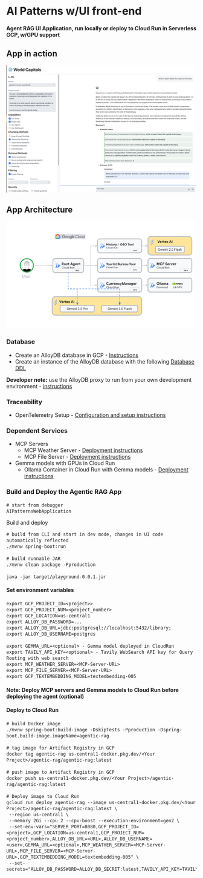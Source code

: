 # AI Patterns w/UI front-end
#### Agent RAG UI Application, run locally or deploy to Cloud Run in Serverless GCP, w/GPU support

## App in action
![Application Output](images/UI-app.png)

## App Architecture
![ArchAgentUI.png](images/ArchAgentUI.png)

### Database
* Create an AlloyDB database in GCP - [Instructions](https://cloud.google.com/alloydb/docs/database-create)
* Create an instance of the AlloyDB database with the following [Database DDL](data/tables.ddl)

**Developer note:** use the AlloyDB proxy to run from your own development environment - [instructions](data/Database.md)

### Traceability
* OpenTelemetry Setup - [Configuration and setup instructions](opentelemetry-setup.md)

### Dependent Services
* MCP Servers
  * MCP Weather Server - [Deployment instructions](mcp/mcp-weather-server/README.md)
  * MCP File Server - [Deployment instructions](mcp/mcp-file-server/README.md)
* Gemma models with GPUs in Cloud Run
  * Ollama Container in Cloud Run with Gemma models - [Deployment instructions](ollama-cloud-run/README.md)

### Build and Deploy the Agentic RAG App
```shell
# start from debugger
AIPatternsWebApplication
```

Build and deploy
```shell
# build from CLI and start in dev mode, changes in UI code automatically reflected
./mvnw spring-boot:run

# build runnable JAR
./mvnw clean package -Pproduction
 
java -jar target/playground-0.0.1.jar
```

#### Set environment variables
```shell
export GCP_PROJECT_ID=<project>>
export GCP_PROJECT_NUM=<project_number>
export GCP_LOCATION=us-central1 
export ALLOY_DB_PASSWORD=...
export ALLOY_DB_URL=jdbc:postgresql://localhost:5432/library;
export ALLOY_DB_USERNAME=postgres

export GEMMA_URL=<optional> - Gemma model deployed in CloudRun
export TAVILY_API_KEY=<optional> - Tavily WebSearch API key for Query Routing with web search
export MCP_WEATHER_SERVER=<MCP-Server-URL>
export MCP_FILE_SERVER=<MCP-Server-URL>
export GCP_TEXTEMBEDDING_MODEL=textembedding-005
```

#### Note: Deploy MCP servers and Gemma models to Cloud Run before deploying the agent (optional)

#### Deploy to Cloud Run
```shell
# build Docker image
./mvnw spring-boot:build-image -DskipTests -Pproduction -Dspring-boot.build-image.imageName=agentic-rag

# tag image for Artifact Registry in GCP
docker tag agentic-rag us-central1-docker.pkg.dev/<Your Project>/agentic-rag/agentic-rag:latest

# push image to Artifact Registry in GCP
docker push us-central1-docker.pkg.dev/<Your Project>/agentic-rag/agentic-rag:latest

# Deploy image to Cloud Run
gcloud run deploy agentic-rag --image us-central1-docker.pkg.dev/<Your Project>/agentic-rag/agentic-rag:latest \
 --region us-central1 \
 --memory 2Gi --cpu 2 --cpu-boost --execution-environment=gen2 \
 --set-env-vars="SERVER_PORT=8080,GCP_PROJECT_ID=<project>,GCP_LOCATION=us-central1,GCP_PROJECT_NUM=<project_number>,ALLOY_DB_URL=<URL>,ALLOY_DB_USERNAME=<user>,GEMMA_URL=<optional>,MCP_WEATHER_SERVER=<MCP-Server-URL>,MCP_FILE_SERVER=<MCP-Server-URL>,GCP_TEXTEMBEDDING_MODEL=textembedding-005" \
 --set-secrets="ALLOY_DB_PASSWORD=ALLOY_DB_SECRET:latest,TAVILY_API_KEY=TAVILY_API_KEY:latest"
